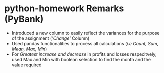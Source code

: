 # python-homework Remarks (PyBank)
* Introduced a new column to easily reflect the variances for the purpose of the assignment (*'Change'* Column)
* Used pandas functionalities to process all calculations (*i.e Count, Sum, Mean, Max, Min*)
* For *Greatest increase and decrease* in profits and losses respecitvely, used Max and Min with boolean selection to find the month and the value required
